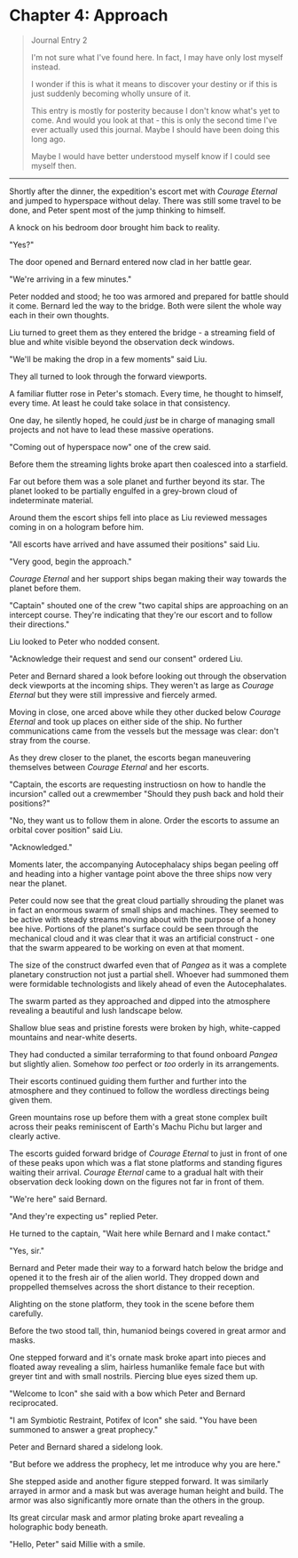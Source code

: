 # Chapter 4: Approach

> Journal Entry 2  
>  
> I'm not sure what I've found here. In fact, I may have only lost myself instead.  
>  
> I wonder if this is what it means to discover your destiny or if this is just suddenly becoming wholly unsure of it.  
>  
> This entry is mostly for posterity because I don't know what's yet to come. And would you look at that - this is only the second time I've ever actually used this journal. Maybe I should have been doing this long ago.  
>  
> Maybe I would have better understood myself know if I could see myself then.  

---

Shortly after the dinner, the expedition's escort met with _Courage Eternal_ and jumped to hyperspace without delay. There was still some travel to be done, and Peter spent most of the jump thinking to himself.  

A knock on his bedroom door brought him back to reality.  

"Yes?"  

The door opened and Bernard entered now clad in her battle gear.  

"We're arriving in a few minutes."  

Peter nodded and stood; he too was armored and prepared for battle should it come. Bernard led the way to the bridge. Both were silent the whole way each in their own thoughts.  

Liu turned to greet them as they entered the bridge - a streaming field of blue and white visible beyond the observation deck windows.  

"We'll be making the drop in a few moments" said Liu.  

They all turned to look through the forward viewports.  

A familiar flutter rose in Peter's stomach. Every time, he thought to himself, every time. At least he could take solace in that consistency.  

One day, he silently hoped, he could _just_ be in charge of managing small projects and not have to lead these massive operations.  

"Coming out of hyperspace now" one of the crew said.  

Before them the streaming lights broke apart then coalesced into a starfield.  

Far out before them was a sole planet and further beyond its star. The planet looked to be partially engulfed in a grey-brown cloud of indeterminate material.  

Around them the escort ships fell into place as Liu reviewed messages coming in on a hologram before him.  

"All escorts have arrived and have assumed their positions" said Liu.  

"Very good, begin the approach."  

_Courage Eternal_ and her support ships began making their way towards the planet before them.  

"Captain" shouted one of the crew "two capital ships are approaching on an intercept course. They're indicating that they're our escort and to follow their directions."  

Liu looked to Peter who nodded consent.  

"Acknowledge their request and send our consent" ordered Liu.  

Peter and Bernard shared a look before looking out through the observation deck viewports at the incoming ships. They weren't as large as _Courage Eternal_ but they were still impressive and fiercely armed.  

Moving in close, one arced above while they other ducked below _Courage Eternal_ and took up places on either side of the ship. No further communications came from the vessels but the message was clear: don't stray from the course.  

As they drew closer to the planet, the escorts began maneuvering themselves between _Courage Eternal_ and her escorts.  

"Captain, the escorts are requesting instructiosn on how to handle the incursion" called out a crewmember "Should they push back and hold their positions?"  

"No, they want us to follow them in alone. Order the escorts to assume an orbital cover position" said Liu.  

"Acknowledged."  

Moments later, the accompanying Autocephalacy ships began peeling off and heading into a higher vantage point above the three ships now very near the planet.  

Peter could now see that the great cloud partially shrouding the planet was in fact an enormous swarm of small ships and machines. They seemed to be active with steady streams moving about with the purpose of a honey bee hive. Portions of the planet's surface could be seen through the mechanical cloud and it was clear that it was an artificial construct - one that the swarm appeared to be working on even at that moment.  

The size of the construct dwarfed even that of _Pangea_ as it was a complete planetary construction not just a partial shell. Whoever had summoned them were formidable technologists and likely ahead of even the Autocephalates.  

The swarm parted as they approached and dipped into the atmosphere revealing a beautiful and lush landscape below.  

Shallow blue seas and pristine forests were broken by high, white-capped mountains and near-white deserts.  

They had conducted a similar terraforming to that found onboard _Pangea_ but slightly alien. Somehow _too_ perfect or _too_ orderly in its arrangements.  

Their escorts continued guiding them further and further into the atmosphere and they continued to follow the wordless directings being given them.  

Green mountains rose up before them with a great stone complex built across their peaks reminiscent of Earth's Machu Pichu but larger and clearly active.  

The escorts guided forward bridge of _Courage Eternal_ to just in front of one of these peaks upon which was a flat stone platforms and standing figures waiting their arrival. _Courage Eternal_ came to a gradual halt with their observation deck looking down on the figures not far in front of them.  

"We're here" said Bernard.  

"And they're expecting us" replied Peter.  

He turned to the captain, "Wait here while Bernard and I make contact."  

"Yes, sir."  

Bernard and Peter made their way to a forward hatch below the bridge and opened it to the fresh air of the alien world. They dropped down and proppelled themselves across the short distance to their reception.  

Alighting on the stone platform, they took in the scene before them carefully.  

Before the two stood tall, thin, humaniod beings covered in great armor and masks.  

One stepped forward and it's ornate mask broke apart into pieces and floated away revealing a slim, hairless humanlike female face but with greyer tint and with small nostrils. Piercing blue eyes sized them up.  

"Welcome to Icon" she said with a bow which Peter and Bernard reciprocated.  

"I am Symbiotic Restraint, Potifex of Icon" she said. "You have been summoned to answer a great prophecy."  

Peter and Bernard shared a sidelong look.  

"But before we address the prophecy, let me introduce why you are here."  

She stepped aside and another figure stepped forward. It was similarly arrayed in armor and a mask but was average human height and build. The armor was also significantly more ornate than the others in the group.  

Its great circular mask and armor plating broke apart revealing a holographic body beneath.  

"Hello, Peter" said Millie with a smile.  
